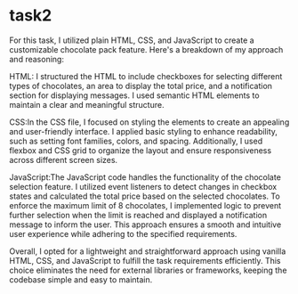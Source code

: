 # task2
For this task, I utilized plain HTML, CSS, and JavaScript to create a customizable chocolate pack feature. Here's a breakdown of my approach and reasoning:

HTML: I structured the HTML to include checkboxes for selecting different types of chocolates, an area to display the total price, and a notification section for displaying messages. I used semantic HTML elements to maintain a clear and meaningful structure.

CSS:In the CSS file, I focused on styling the elements to create an appealing and user-friendly interface. I applied basic styling to enhance readability, such as setting font families, colors, and spacing. Additionally, I used flexbox and CSS grid to organize the layout and ensure responsiveness across different screen sizes.

JavaScript:The JavaScript code handles the functionality of the chocolate selection feature. I utilized event listeners to detect changes in checkbox states and calculated the total price based on the selected chocolates. To enforce the maximum limit of 8 chocolates, I implemented logic to prevent further selection when the limit is reached and displayed a notification message to inform the user. This approach ensures a smooth and intuitive user experience while adhering to the specified requirements.

Overall, I opted for a lightweight and straightforward approach using vanilla HTML, CSS, and JavaScript to fulfill the task requirements efficiently. This choice eliminates the need for external libraries or frameworks, keeping the codebase simple and easy to maintain.
